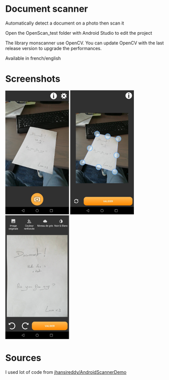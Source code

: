 # Document scanner
Automatically detect a document on a photo then scan it

Open the OpenScan_test folder with Android Studio to edit the project

The library monscanner use OpenCV. You can update OpenCV with the last release version to upgrade the performances.

Available in french/english

# Screenshots
<img src="screenshots/appareilperso.jpg" width=200px/>    <img src="screenshots/contours.jpg" width=200px/>    <img src="screenshots/filtres.jpg" width=200px/>

# Sources
I used lot of code from <a href="https://github.com/jhansireddy/AndroidScannerDemo">jhansireddy/AndroidScannerDemo</a>
